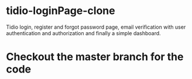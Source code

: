 # tidio-loginPage-clone
Tidio login, register and forgot password page, email verification with user authentication and authorization and finally a simple dashboard.
# Checkout the master branch for the code
